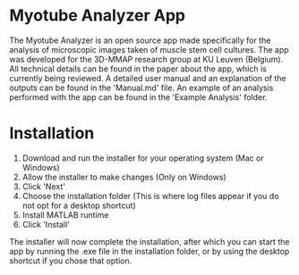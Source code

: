 # Myotube Analyzer App
The Myotube Analyzer is an open source app made specifically for the analysis of microscopic images taken of muscle stem cell cultures. The app was developed for the 3D-MMAP research group at KU Leuven (Belgium). All technical details can be found in the paper about the app, which is currently being reviewed. A detailed user manual and an explanation of the outputs can be found in the 'Manual.md' file. An example of an analysis performed with the app can be found in the 'Example Analysis' folder.

# Installation
1. Download and run the installer for your operating system (Mac or Windows)
1. Allow the installer to make changes (Only on Windows)
1. Click 'Next'
1. Choose the installation folder (This is where log files appear if you do not opt for a desktop shortcut)
1. Install MATLAB runtime
1. Click 'Install'

The installer will now complete the installation, after which you can start the app by running the .exe file in the installation folder, or by using the desktop shortcut if you chose that option.
